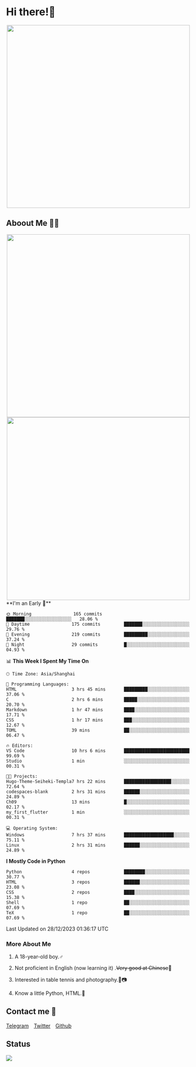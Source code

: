 # Hi there!🎉

<div align=center><img src="https://count.getloli.com/get/@Cicada000?theme=moebooru" width=500px></div>

## Aboout Me 👀💦

<div align=center>
<img src="https://github-readme-stats.vercel.app/api?username=Cicada000&show_icons=true&theme=tokyonight" width=500px>
<br>
<img src="https://github-readme-stats.vercel.app/api/top-langs/?username=Cicada000&show_icons=true&theme=tokyonight&layout=compact" width=500px>
</div>
<!--START_SECTION:waka-->
**I'm an Early 🐤** 

```text
🌞 Morning                165 commits         ███████░░░░░░░░░░░░░░░░░░   28.06 % 
🌆 Daytime                175 commits         ███████░░░░░░░░░░░░░░░░░░   29.76 % 
🌃 Evening                219 commits         █████████░░░░░░░░░░░░░░░░   37.24 % 
🌙 Night                  29 commits          █░░░░░░░░░░░░░░░░░░░░░░░░   04.93 % 
```


📊 **This Week I Spent My Time On** 

```text
🕑︎ Time Zone: Asia/Shanghai

💬 Programming Languages: 
HTML                     3 hrs 45 mins       █████████░░░░░░░░░░░░░░░░   37.06 % 
C                        2 hrs 6 mins        █████░░░░░░░░░░░░░░░░░░░░   20.70 % 
Markdown                 1 hr 47 mins        ████░░░░░░░░░░░░░░░░░░░░░   17.71 % 
CSS                      1 hr 17 mins        ███░░░░░░░░░░░░░░░░░░░░░░   12.67 % 
TOML                     39 mins             ██░░░░░░░░░░░░░░░░░░░░░░░   06.47 % 

🔥 Editors: 
VS Code                  10 hrs 6 mins       █████████████████████████   99.69 % 
Studio                   1 min               ░░░░░░░░░░░░░░░░░░░░░░░░░   00.31 % 

🐱‍💻 Projects: 
Hugo-Theme-Seiheki-Templa7 hrs 22 mins       ██████████████████░░░░░░░   72.64 % 
codespaces-blank         2 hrs 31 mins       ██████░░░░░░░░░░░░░░░░░░░   24.89 % 
Ch09                     13 mins             █░░░░░░░░░░░░░░░░░░░░░░░░   02.17 % 
my_first_flutter         1 min               ░░░░░░░░░░░░░░░░░░░░░░░░░   00.31 % 

💻 Operating System: 
Windows                  7 hrs 37 mins       ███████████████████░░░░░░   75.11 % 
Linux                    2 hrs 31 mins       ██████░░░░░░░░░░░░░░░░░░░   24.89 % 
```

**I Mostly Code in Python** 

```text
Python                   4 repos             ████████░░░░░░░░░░░░░░░░░   30.77 % 
HTML                     3 repos             ██████░░░░░░░░░░░░░░░░░░░   23.08 % 
CSS                      2 repos             ████░░░░░░░░░░░░░░░░░░░░░   15.38 % 
Shell                    1 repo              ██░░░░░░░░░░░░░░░░░░░░░░░   07.69 % 
TeX                      1 repo              ██░░░░░░░░░░░░░░░░░░░░░░░   07.69 % 
```




 Last Updated on 28/12/2023 01:36:17 UTC
<!--END_SECTION:waka-->

### More About Me

1. A 18-year-old boy.♂

2. Not proficient in English (now learning it) .~~Very good at Chinese~~🤣

3. Interested in table tennis and photography.🏓📷

4. Know a little Python, HTML.🐍


## Contact me 💬

[Telegram](https://t.me/CicadaLYW)&emsp;[Twitter](https://twitter.com/Cicada0001)&emsp;[Github](https://github.com/Cicada000)

## Status
<img src="https://weather-icon.journeyad.repl.co/@hangzhou?v=1" align="left">







